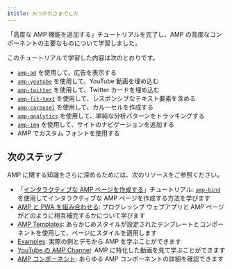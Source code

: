 ```yaml
---
$title: おつかれさまでした
---
```


「高度な AMP 機能を追加する」チュートリアルを完了し、AMP の高度なコンポーネントの主要なものについて学習しました。

このチュートリアルで学習した内容は次のとおりです。

- [`amp-ad`](../../../../documentation/components/reference/amp-ad.md) を使用して、広告を表示する
- [`amp-youtube`](../../../../documentation/components/reference/amp-youtube.md) を使用して、YouTube 動画を埋め込む
- [`amp-twitter`](../../../../documentation/components/reference/amp-twitter.md) を使用して、Twitter カードを埋め込む
- [`amp-fit-text`](../../../../documentation/components/reference/amp-fit-text.md) を使用して、レスポンシブなテキスト要素を含める
- [`amp-carousel`](../../../../documentation/components/reference/amp-carousel.md) を使用して、カルーセルを作成する
- [`amp-analytics`](../../../../documentation/components/reference/amp-analytics.md) を使用して、単純な分析パターンをトラッキングする
- [`amp-img`](../../../../documentation/components/reference/amp-img.md) を使用して、サイトのナビゲーションを追加する
- AMP でカスタム フォントを使用する

## 次のステップ

AMP に関する知識をさらに深めるためには、次のリソースをご参照ください。

- 「[インタラクティブな AMP ページを作成する](../../../../documentation/guides-and-tutorials/develop/interactivity/index.md)」チュートリアル: [`amp-bind`](../../../../documentation/components/reference/amp-bind.md) を使用してインタラクティブな AMP ページを作成する方法を学びます
- [AMP と PWA を組み合わせる](../../../../documentation/guides-and-tutorials/integrate/amp-in-pwa.md): プログレッシブ ウェブアプリと AMP ページがどのように相互補完するかについて学びます
- [AMP Templates](../../../../documentation/templates/index.html): あらかじめスタイルが設定されたテンプレートとコンポーネントを使用して、ページにスタイルを適用します
- [Examples](../../../../documentation/examples/index.html): 実際の例とデモから AMP を学ぶことができます
- [YouTube の AMP Channel](https://www.youtube.com/channel/UCXPBsjgKKG2HqsKBhWA4uQw): AMP に特化した動画を見て学ぶことができます
- [AMP コンポーネント](../../../../documentation/components/index.html): あらゆる AMP コンポーネントの詳細を確認できます
